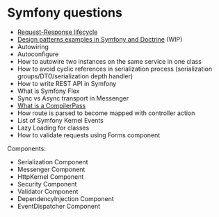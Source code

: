 # Symfony questions

- [Request-Response lifecycle](https://github.com/glaphire/interview_questions_and_answers/blob/main/src/symfony/answers/request_response_lifecycle.md)
- [Design patterns examples in Symfony and Doctrine](https://github.com/glaphire/interview_questions_and_answers/blob/main/src/symfony/answers/Design_patterns_examples_in_symfony_and_doctrine.md) (WIP) 
- Autowiring
- Autoconfigure
- How to autowire two instances on the same service in one class
- How to avoid cyclic references in serialization process (serialization groups/DTO/serialization depth handler)
- How to write REST API in Symfony
- What is Symfony Flex
- Sync vs Async transport in Messenger
- [What is a CompilerPass](https://github.com/glaphire/interview_questions_and_answers/blob/main/src/symfony/answers/what_is_a_compiler_pass.md)
- How route is parsed to become mapped with controller action
- List of Symfony Kernel Events
- Lazy Loading for classes
- How to validate requests using Forms component

Components:
- Serialization Component
- Messenger Component
- HttpKernel Component
- Security Component
- Validator Component
- DependencyInjection Component
- EventDispatcher Component